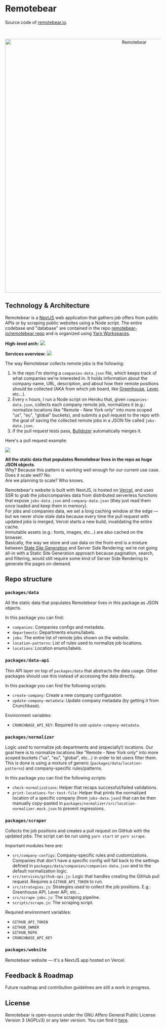 # Remotebear

Source code of [remotebear.io](https://remotebear.io).

&nbsp;

<p align="center" margin-bottom="0">
  <a href="https://remotebear.io">
    <img alt="Remotebear" width="820" height="auto" src="./.github/screenshot.png">
  </a>
</p>

## Technology & Architecture

Remotebear is a [NextJS](https://nextjs.org/) web application that gathers job offers from public APIs or by scraping public websites using a Node script.
The entire codebase and "database" are contained in the repo [remotebear-io/remotebear repo](https://github.com/remotebear-io/remotebear) and is organized using [Yarn Workspaces](https://classic.yarnpkg.com/en/docs/workspaces/).

__High-level arch:__
![](/.github/high-level-arch.png)

__Services overview:__
![](/.github/flow.png)

The way Remotebear collects remote jobs is the following:

1. In the repo I'm storing a `companies-data.json` file, which keeps track of what companies we're interested in. It holds information about the company name, URL, description, and about how their remote positions should be collected (AKA from which job board, like [Greenhouse](https://www.greenhouse.io/), [Lever](https://www.lever.co/), etc...).
2. Every `n` hours, I run a Node script on Heroku that, given `companies-data.json`, collects each company remote job, normalizes it (e.g.: normalize locations like "Remote - New York only" into more scoped "us", "eu", "global" buckets), and submits a pull request to the repo with the goal of saving the collected remote jobs in a JSON file called `jobs-data.json`.
3. If the pull request tests pass, [Bulldozer](https://github.com/palantir/bulldozer) automatically merges it.

Here's a pull request example:


![](/.github/pull-request.png)

__All the static data that populates Remotebear lives in the repo as huge JSON objects__.  
Why? Because this pattern is working well enough for our current use case.    
Does it scale well? No.  
Are we planning to scale? Who knows.  

Remotebear's website is built with NextJS, is hosted on [Vercel](http://vercel.com/), and uses SSR to grab the jobs/companies data from distributed serverless functions that expose `jobs-data.json` and `company-data.json` (they just read them once loaded and keep them in memory).  
For jobs and companies data, we set a long caching window at the edge — but we never show stale data because every time the pull request with updated jobs is merged, Vercel starts a new build, invalidating the entire cache.  
Immutable assets (e.g.: fonts, images, etc...) are also cached on the browser.  
Basically, the way we store and use data on the front-end is a mixture between [State Site Generation](https://jamstack.org/generators/) and Server Side Rendering; we're not going all-in with a Static Site Generation approach because pagination, search, and filtering, would still require some kind of Server Side Rendering to generate the pages on-demand. 

## Repo structure

### `packages/data`

All the static data that populates Remotebear lives in this package as JSON objects.  

In this package you can find:

- `companies`: Companies configs and metadata.
- `departments`: Departments enums/labels.
- `jobs`: The entire list of remote jobs shown on the website.
- `location-patterns`: List of rules used to normalize job locations.
- `locations`: Location enums/labels.

### `packages/data-api`

Thin API layer on top of `packages/data` that abstracts the data usage. Other packages should use this instead of accessing the data directly.

In this package you can find the following scripts:

- `create-company`: Create a new company configuration.
- `update-company-metadata`: Update company metadata (by getting it from Crunchbase).

Environment variables:

- `CRUNCHBASE_API_KEY`: Required to use `update-company-metadata`.

### `packages/normalizer`

Logic used to normalize job departments and (especially!) locations.
Our goal here is to normalize locations like "Remote - New York only" into more scoped buckets ("us", "eu", "global", etc...) in order to let users filter them.
This is done is using a mixture of generic (`packages/data/location-patterns`) and company-specific rules/patterns.

In this package you can find the following scripts:

- `check-normalizations`: Helper that recaps successful/failed validations.
- `print-locations-for-test-file`: Helper that prints the normalized location of a specific company (from `jobs-data.json`) that can be then manually copy-pasted in `packages/normalizer/src/location-normalizer.mock.json` to prevent regressions.

### `packages/scraper`

Collects the job positions and creates a pull request on GitHub with the updated jobs.
The script can be run using `yarn start` or `yarn scrape`.

Important modules here are:

- `src/company-configs`: Company-specific rules and customizations. Companies that don't have a specific config will fall back to the settings defined in `packages/data/companies/companies-data.json` and to the default normalization logic.
- `src/services/github-api.js`: Logic that handles creating the GitHub pull request. Requires a `GITHUB_API_TOKEN` to run.
- `src/strategies.js`: Strategies used to collect the job positions. E.g.: Greenhouse API, Lever API, etc...
- `src/scrape-jobs.js`: The scraping pipeline.
- `scripts/scrape.js`: The scraping script.

Required environment variables:

- `GITHUB_API_TOKEN`
- `GITHUB_OWNER`
- `GITHUB_REPO`
- `CRUNCHBASE_API_KEY`

### `packages/website`

Remotebear website — it's a NextJS app hosted on Vercel.

## Feedback & Roadmap

Future roadmap and contribution guidelines are still a work in progress.

## License

Remotebear is open-source under the GNU Affero General Public License Version 3 (AGPLv3) or any later version. You can find it [here](./LICENSE.md).
